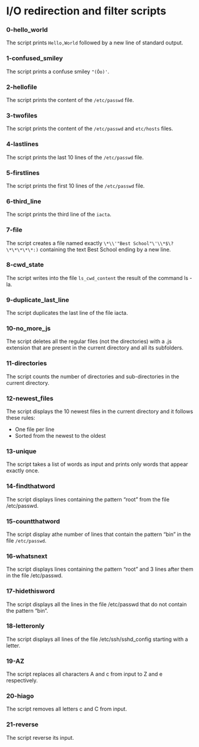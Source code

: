 # I/O redirection and filter scripts
### 0-hello_world
The script prints `Hello,World` followed by a new line of standard output. 
### 1-confused_smiley
The script prints a confuse smiley `"(Ôo)'`.
### 2-hellofile
The script prints the content of the `/etc/passwd` file.
### 3-twofiles
The script prints the content of the `/etc/passwd` and `etc/hosts` files.
### 4-lastlines
The script prints the last 10 lines of the `/etc/passwd` file.
### 5-firstlines
The script prints the first 10 lines of the `/etc/passwd` file.
### 6-third_line
The script prints the third line of the `iacta`.
### 7-file
The script creates a file named exactly `\*\\'"Best School"\'\\*$\?\*\*\*\*\*:)` containing the text Best School ending by a new line. 
### 8-cwd_state
The script writes into the file `ls_cwd_content` the result of the command ls -la.
### 9-duplicate_last_line
The script duplicates the last line of the file iacta.
### 10-no_more_js
The script deletes all the regular files (not the directories) with a .js extension that are present in the current directory and all its subfolders.
### 11-directories
The script counts the number of directories and sub-directories in the current directory.
### 12-newest_files
The script displays the 10 newest files in the current directory and it follows these rules:
- One file per line
- Sorted from the newest to the oldest
### 13-unique
The script takes a list of words as input and prints only words that appear exactly once.
### 14-findthatword
The script displays lines containing the pattern “root” from the file /etc/passwd.
### 15-countthatword
The script display athe number of lines that contain the pattern “bin” in the file `/etc/passwd`.
### 16-whatsnext
The script displays lines containing the pattern “root” and 3 lines after them in the file /etc/passwd.
### 17-hidethisword
The script displays all the lines in the file /etc/passwd that do not contain the pattern “bin”.
### 18-letteronly
The script displays all lines of the file /etc/ssh/sshd_config starting with a letter.
### 19-AZ
The script replaces all characters A and c from input to Z and e respectively.
### 20-hiago
The script removes all letters c and C from input.
### 21-reverse
The script reverse its input.
